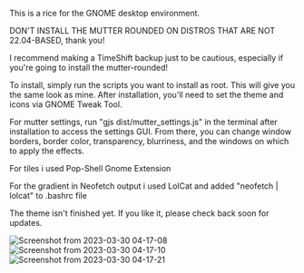 This is a rice for the GNOME desktop environment.

DON'T INSTALL THE MUTTER ROUNDED ON DISTROS THAT ARE NOT 22.04-BASED, thank you!

I recommend making a TimeShift backup just to be cautious, especially if you're going to install the mutter-rounded!

To install, simply run the scripts you want to install as root. This will give you the same look as mine. After installation, you'll need to set the theme and icons via GNOME Tweak Tool.

For mutter settings, run "gjs dist/mutter_settings.js" in the terminal after installation to access the settings GUI. From there, you can change window borders, border color, transparency, blurriness, and the windows on which to apply the effects.

For tiles i used Pop-Shell Gnome Extension

For the gradient in Neofetch output i used LolCat and added "neofetch | lolcat" to .bashrc file

The theme isn't finished yet. If you like it, please check back soon for updates.

![Screenshot from 2023-03-30 04-17-08](https://user-images.githubusercontent.com/29405747/228759156-97744a37-9bc5-4f56-bd7e-0fd14edc3115.png)
![Screenshot from 2023-03-30 04-17-10](https://user-images.githubusercontent.com/29405747/228759161-c9a3c961-9420-40c6-be7b-6c8b3ac3ce59.png)
![Screenshot from 2023-03-30 04-17-21](https://user-images.githubusercontent.com/29405747/228759167-cfd70f19-08e5-4aa7-a67a-0c23095eb8c2.png)
